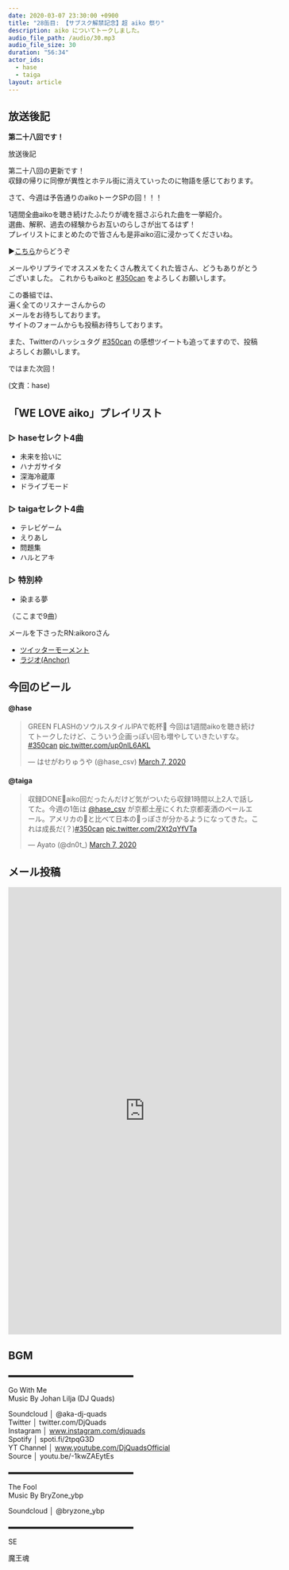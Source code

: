 ```yaml
---
date: 2020-03-07 23:30:00 +0900
title: "28缶目: 【サブスク解禁記念】超 aiko 祭り"
description: aiko についてトークしました。
audio_file_path: /audio/30.mp3
audio_file_size: 30
duration: "56:34"
actor_ids:
  - hase
  - taiga
layout: article
---
```


## 放送後記

__第二十八回です！__

放送後記

第二十八回の更新です！  
収録の帰りに同僚が異性とホテル街に消えていったのに物語を感じております。  

さて、今週は予告通りのaikoトークSPの回！！！

1週間全曲aikoを聴き続けたふたりが魂を揺さぶられた曲を一挙紹介。  
選曲、解釈、過去の経験からお互いのらしさが出てるはず！  
プレイリストにまとめたので皆さんも是非aiko沼に浸かってくださいね。

▶[こちら](https://open.spotify.com/playlist/1uD9hCimnaduxW2mQeDv6y?si=QgWXr7bzTEGqnvByxcKPaA)からどうぞ


メールやリプライでオススメをたくさん教えてくれた皆さん、どうもありがとうございました。
これからもaikoと [#350can](https://twitter.com/search?q=%23350can&src=hashtag_click) をよろしくお願いします。

この番組では、  
遍く全てのリスナーさんからの  
メールをお待ちしております。  
サイトのフォームからも投稿お待ちしております。

また、Twitterのハッシュタグ [#350can](https://twitter.com/search?q=%23350can&src=hashtag_click) の感想ツイートも追ってますので、投稿よろしくお願いします。

ではまた次回！

(文責：hase)

## 「WE LOVE aiko」プレイリスト

### ▷ haseセレクト4曲
- 未来を拾いに
- ハナガサイタ
- 深海冷蔵庫
- ドライブモード

### ▷ taigaセレクト4曲
- テレビゲーム
- えりあし
- 問題集
- ハルとアキ

### ▷ 特別枠
- 染まる夢

（ここまで9曲）

メールを下さったRN:aikoroさん
- [ツイッターモーメント](https://twitter.com/i/events/1233996529536339968)
- [ラジオ(Anchor)](https://anchor.fm/TomoYanagida)

## 今回のビール

#### @hase
<blockquote class="twitter-tweet"><p lang="ja" dir="ltr">GREEN FLASHのソウルスタイルIPAで乾杯🍺 今回は1週間aikoを聴き続けてトークしたけど、こういう企画っぽい回も増やしていきたいすな。 <a href="https://twitter.com/hashtag/350can?src=hash&amp;ref_src=twsrc%5Etfw">#350can</a> <a href="https://t.co/up0nlL6AKL">pic.twitter.com/up0nlL6AKL</a></p>&mdash; はせがわりゅうや (@hase_csv) <a href="https://twitter.com/hase_csv/status/1236252248553873408?ref_src=twsrc%5Etfw">March 7, 2020</a></blockquote> <script async src="https://platform.twitter.com/widgets.js" charset="utf-8"></script>

#### @taiga
<blockquote class="twitter-tweet"><p lang="ja" dir="ltr">収録DONE🍻aiko回だったんだけど気がついたら収録1時間以上2人で話してた。今週の1缶は <a href="https://twitter.com/hase_csv?ref_src=twsrc%5Etfw">@hase_csv</a> が京都土産にくれた京都麦酒のペールエール。アメリカの🍻と比べて日本の🍻っぽさが分かるようになってきた。これは成長だ(？)<a href="https://twitter.com/hashtag/350can?src=hash&amp;ref_src=twsrc%5Etfw">#350can</a> <a href="https://t.co/2Xt2qYfVTa">pic.twitter.com/2Xt2qYfVTa</a></p>&mdash; Ayato (@dn0t_) <a href="https://twitter.com/dn0t_/status/1236250312534396928?ref_src=twsrc%5Etfw">March 7, 2020</a></blockquote> <script async src="https://platform.twitter.com/widgets.js" charset="utf-8"></script>

## メール投稿

<iframe src="https://docs.google.com/forms/d/e/1FAIpQLSfTZ99ZtY5BJtHk38i7c_p3AdF-uIGnOOsc6W05wV6L0MTAQg/viewform?embedded=true" width="550" height="900" frameborder="0" marginheight="0" marginwidth="0">読み込んでいます…</iframe>

## BGM
▬▬▬▬▬▬▬▬▬▬▬▬▬▬▬▬▬▬  

Go With Me  
Music By Johan Lilja (DJ Quads)  

Soundcloud │ @aka-dj-quads  
Twitter │ twitter.com/DjQuads  
Instagram │ www.instagram.com/djquads  
Spotify │ spoti.fi/2tpqG3D  
YT Channel │ www.youtube.com/DjQuadsOfficial  
Source │ youtu.be/-1kwZAEytEs  

▬▬▬▬▬▬▬▬▬▬▬▬▬▬▬▬▬▬  

The Fool  
Music By BryZone_ybp  

Soundcloud │ @bryzone_ybp  

▬▬▬▬▬▬▬▬▬▬▬▬▬▬▬▬▬▬  

SE

魔王魂
